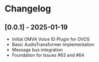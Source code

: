 # Changelog

## [0.0.1] - 2025-01-19
- Initial OMVA Voice ID Plugin for OVOS
- Basic AudioTransformer implementation
- Message bus integration
- Foundation for Issues #63 and #64
